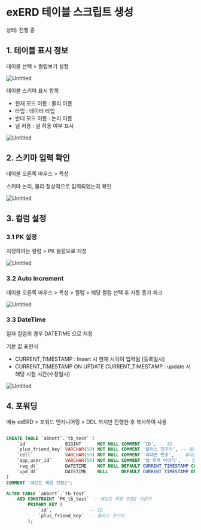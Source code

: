# exERD 테이블 스크립트 생성

상태: 진행 중

## 1. 테이블 표시 정보

테이블 선택 > 컬럼보기 설정 

![Untitled](exERD%20%E1%84%90%E1%85%A6%E1%84%8B%E1%85%B5%E1%84%87%E1%85%B3%E1%86%AF%20%E1%84%89%E1%85%B3%E1%84%8F%E1%85%B3%E1%84%85%E1%85%B5%E1%86%B8%E1%84%90%E1%85%B3%20%E1%84%89%E1%85%A2%E1%86%BC%E1%84%89%E1%85%A5%E1%86%BC%20fc5d81fe994146b59b5241f95bd3b3cd/Untitled.png)

테이블 스키마 표시 항목 

- 현재 모드 이름 : 물리 이름
- 타입 : 데이터 타입
- 반대 모드 이름 : 논리 이름
- 널 허용 : 널 허용 여부 표시

![Untitled](exERD%20%E1%84%90%E1%85%A6%E1%84%8B%E1%85%B5%E1%84%87%E1%85%B3%E1%86%AF%20%E1%84%89%E1%85%B3%E1%84%8F%E1%85%B3%E1%84%85%E1%85%B5%E1%86%B8%E1%84%90%E1%85%B3%20%E1%84%89%E1%85%A2%E1%86%BC%E1%84%89%E1%85%A5%E1%86%BC%20fc5d81fe994146b59b5241f95bd3b3cd/Untitled%201.png)

## 2. 스키마 입력 확인

테이블 오른쪽 마우스 > 특성 

스키마 논리, 물리 정상적으로 입력되었는지 확인

![Untitled](exERD%20%E1%84%90%E1%85%A6%E1%84%8B%E1%85%B5%E1%84%87%E1%85%B3%E1%86%AF%20%E1%84%89%E1%85%B3%E1%84%8F%E1%85%B3%E1%84%85%E1%85%B5%E1%86%B8%E1%84%90%E1%85%B3%20%E1%84%89%E1%85%A2%E1%86%BC%E1%84%89%E1%85%A5%E1%86%BC%20fc5d81fe994146b59b5241f95bd3b3cd/Untitled%202.png)

## 3. 컬럼 설정

### 3.1 PK 설정

지정하려는 컬럼 > PK 컬럼으로 지정

![Untitled](exERD%20%E1%84%90%E1%85%A6%E1%84%8B%E1%85%B5%E1%84%87%E1%85%B3%E1%86%AF%20%E1%84%89%E1%85%B3%E1%84%8F%E1%85%B3%E1%84%85%E1%85%B5%E1%86%B8%E1%84%90%E1%85%B3%20%E1%84%89%E1%85%A2%E1%86%BC%E1%84%89%E1%85%A5%E1%86%BC%20fc5d81fe994146b59b5241f95bd3b3cd/Untitled%203.png)

### 3.2 Auto Increment

테이블 오른쪽 마우스 > 특성 > 컬럼 > 해당 컬럼 선택 후 자동 증가 체크

![Untitled](exERD%20%E1%84%90%E1%85%A6%E1%84%8B%E1%85%B5%E1%84%87%E1%85%B3%E1%86%AF%20%E1%84%89%E1%85%B3%E1%84%8F%E1%85%B3%E1%84%85%E1%85%B5%E1%86%B8%E1%84%90%E1%85%B3%20%E1%84%89%E1%85%A2%E1%86%BC%E1%84%89%E1%85%A5%E1%86%BC%20fc5d81fe994146b59b5241f95bd3b3cd/Untitled%204.png)

### 3.3 DateTime

일자 컬럼의 경우 DATETIME 으로 지정 

기본 값 표현식 

- CURRENT_TIMESTAMP : Insert 시 현재 시각이 입력됨 (등록일시)
- CURRENT_TIMESTAMP ON UPDATE CURRENT_TIMESTAMP : update 시 해당 시점 시간(수정일시)

![Untitled](exERD%20%E1%84%90%E1%85%A6%E1%84%8B%E1%85%B5%E1%84%87%E1%85%B3%E1%86%AF%20%E1%84%89%E1%85%B3%E1%84%8F%E1%85%B3%E1%84%85%E1%85%B5%E1%86%B8%E1%84%90%E1%85%B3%20%E1%84%89%E1%85%A2%E1%86%BC%E1%84%89%E1%85%A5%E1%86%BC%20fc5d81fe994146b59b5241f95bd3b3cd/Untitled%205.png)

## 4. 포워딩

메뉴 exERD > 포워드 엔지니어링 > DDL 까지만 진행한 후 복사하여 사용

```sql

CREATE TABLE `abbott`.`tb_test` (
	`id`              BIGINT      NOT NULL COMMENT 'ID', -- ID
	`plus_friend_key` VARCHAR(50) NOT NULL COMMENT '플러스 친구키', -- 플러스 친구키
	`cell`            VARCHAR(50) NOT NULL COMMENT '휴대폰 번호', -- 휴대폰 번호
	`app_user_id`     VARCHAR(50) NOT NULL COMMENT '앱 유저 아이디', -- 앱 유저 아이디
	`reg_dt`          DATETIME    NOT NULL DEFAULT CURRENT_TIMESTAMP COMMENT '등록 일시', -- 등록 일시
	`upd_dt`          DATETIME    NULL     DEFAULT CURRENT_TIMESTAMP ON UPDATE CURRENT_TIMESTAMP  COMMENT '수정 일시' -- 수정 일시
)
COMMENT '애보트 회원 인증2';

ALTER TABLE `abbott`.`tb_test`
	ADD CONSTRAINT `PK_tb_test` -- 애보트 회원 인증2 기본키
		PRIMARY KEY (
			`id`,              -- ID
			`plus_friend_key`  -- 플러스 친구키
		);
```